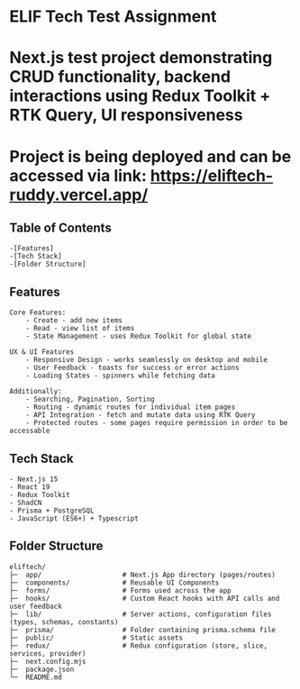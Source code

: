 # ELIF Tech Test Assignment

# Next.js test project demonstrating CRUD functionality, backend interactions using Redux Toolkit + RTK Query, UI responsiveness

# Project is being deployed and can be accessed via link: https://eliftech-ruddy.vercel.app/

## Table of Contents

    -[Features]
    -[Tech Stack]
    -[Folder Structure]

## Features

    Core Features:
        - Create - add new items
        - Read - view list of items
        - State Management - uses Redux Toolkit for global state

    UX & UI Features
        - Responsive Design - works seamlessly on desktop and mobile
        - User Feedback - toasts for success or error actions
        - Loading States - spinners while fetching data

    Additionally:
        - Searching, Pagination, Sorting
        - Routing - dynamic routes for individual item pages
        - API Integration - fetch and mutate data using RTK Query
        - Protected routes - some pages require permission in order to be accessable

## Tech Stack

    - Next.js 15
    - React 19
    - Redux Toolkit
    - ShadCN
    - Prisma + PostgreSQL
    - JavaScript (ES6+) + Typescript

## Folder Structure

    eliftech/
    ├─  app/                    # Next.js App directory (pages/routes)
    ├─  components/             # Reusable UI Components
    ├─  forms/                  # Forms used across the app
    ├─  hooks/                  # Custom React hooks with API calls and user feedback
    ├─  lib/                    # Server actions, configuration files (types, schemas, constants)
    ├─  prisma/                 # Folder containing prisma.schema file
    ├─  public/                 # Static assets
    ├─  redux/                  # Redux configuration (store, slice, services, provider)
    ├─  next.config.mjs
    ├─  package.json
    └─  README.md
